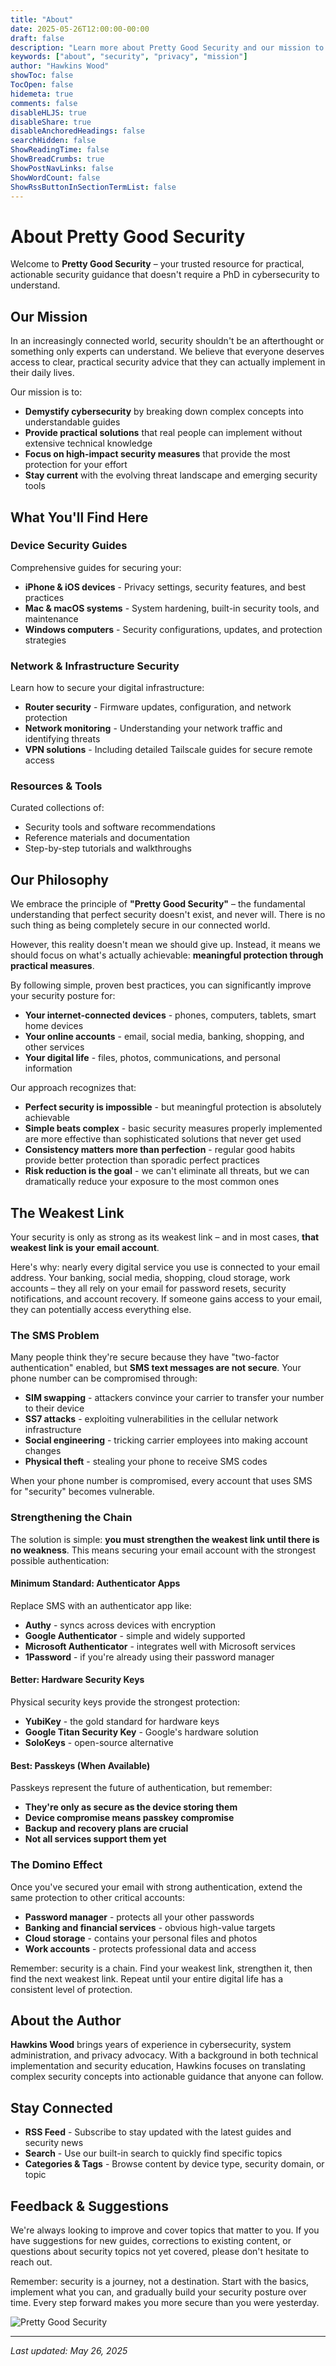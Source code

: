 ```yaml
---
title: "About"
date: 2025-05-26T12:00:00-00:00
draft: false
description: "Learn more about Pretty Good Security and our mission to provide practical security guidance."
keywords: ["about", "security", "privacy", "mission"]
author: "Hawkins Wood"
showToc: false
TocOpen: false
hidemeta: true
comments: false
disableHLJS: true
disableShare: true
disableAnchoredHeadings: false
searchHidden: false
ShowReadingTime: false
ShowBreadCrumbs: true
ShowPostNavLinks: false
ShowWordCount: false
ShowRssButtonInSectionTermList: false
---
```


# About Pretty Good Security

Welcome to **Pretty Good Security** – your trusted resource for practical, actionable security guidance that doesn't require a PhD in cybersecurity to understand.

## Our Mission

In an increasingly connected world, security shouldn't be an afterthought or something only experts can understand. We believe that everyone deserves access to clear, practical security advice that they can actually implement in their daily lives.

Our mission is to:
- **Demystify cybersecurity** by breaking down complex concepts into understandable guides
- **Provide practical solutions** that real people can implement without extensive technical knowledge
- **Focus on high-impact security measures** that provide the most protection for your effort
- **Stay current** with the evolving threat landscape and emerging security tools

## What You'll Find Here

### Device Security Guides
Comprehensive guides for securing your:
- **iPhone & iOS devices** - Privacy settings, security features, and best practices
- **Mac & macOS systems** - System hardening, built-in security tools, and maintenance
- **Windows computers** - Security configurations, updates, and protection strategies

### Network & Infrastructure Security
Learn how to secure your digital infrastructure:
- **Router security** - Firmware updates, configuration, and network protection
- **Network monitoring** - Understanding your network traffic and identifying threats
- **VPN solutions** - Including detailed Tailscale guides for secure remote access

### Resources & Tools
Curated collections of:
- Security tools and software recommendations
- Reference materials and documentation
- Step-by-step tutorials and walkthroughs

## Our Philosophy

We embrace the principle of **"Pretty Good Security"** – the fundamental understanding that perfect security doesn't exist, and never will. There is no such thing as being completely secure in our connected world.

However, this reality doesn't mean we should give up. Instead, it means we should focus on what's actually achievable: **meaningful protection through practical measures**.

By following simple, proven best practices, you can significantly improve your security posture for:
- **Your internet-connected devices** - phones, computers, tablets, smart home devices
- **Your online accounts** - email, social media, banking, shopping, and other services
- **Your digital life** - files, photos, communications, and personal information

Our approach recognizes that:
- **Perfect security is impossible** - but meaningful protection is absolutely achievable
- **Simple beats complex** - basic security measures properly implemented are more effective than sophisticated solutions that never get used
- **Consistency matters more than perfection** - regular good habits provide better protection than sporadic perfect practices
- **Risk reduction is the goal** - we can't eliminate all threats, but we can dramatically reduce your exposure to the most common ones

## The Weakest Link

Your security is only as strong as its weakest link – and in most cases, **that weakest link is your email account**.

Here's why: nearly every digital service you use is connected to your email address. Your banking, social media, shopping, cloud storage, work accounts – they all rely on your email for password resets, security notifications, and account recovery. If someone gains access to your email, they can potentially access everything else.

### The SMS Problem

Many people think they're secure because they have "two-factor authentication" enabled, but **SMS text messages are not secure**. Your phone number can be compromised through:

- **SIM swapping** - attackers convince your carrier to transfer your number to their device
- **SS7 attacks** - exploiting vulnerabilities in the cellular network infrastructure  
- **Social engineering** - tricking carrier employees into making account changes
- **Physical theft** - stealing your phone to receive SMS codes

When your phone number is compromised, every account that uses SMS for "security" becomes vulnerable.

### Strengthening the Chain

The solution is simple: **you must strengthen the weakest link until there is no weakness**. This means securing your email account with the strongest possible authentication:

#### Minimum Standard: Authenticator Apps
Replace SMS with an authenticator app like:
- **Authy** - syncs across devices with encryption
- **Google Authenticator** - simple and widely supported
- **Microsoft Authenticator** - integrates well with Microsoft services
- **1Password** - if you're already using their password manager

#### Better: Hardware Security Keys
Physical security keys provide the strongest protection:
- **YubiKey** - the gold standard for hardware keys
- **Google Titan Security Key** - Google's hardware solution
- **SoloKeys** - open-source alternative

#### Best: Passkeys (When Available)
Passkeys represent the future of authentication, but remember:
- **They're only as secure as the device storing them**
- **Device compromise means passkey compromise**
- **Backup and recovery plans are crucial**
- **Not all services support them yet**

### The Domino Effect

Once you've secured your email with strong authentication, extend the same protection to other critical accounts:
- **Password manager** - protects all your other passwords
- **Banking and financial services** - obvious high-value targets
- **Cloud storage** - contains your personal files and photos
- **Work accounts** - protects professional data and access

Remember: security is a chain. Find your weakest link, strengthen it, then find the next weakest link. Repeat until your entire digital life has a consistent level of protection.

## About the Author

**Hawkins Wood** brings years of experience in cybersecurity, system administration, and privacy advocacy. With a background in both technical implementation and security education, Hawkins focuses on translating complex security concepts into actionable guidance that anyone can follow.

## Stay Connected

- **RSS Feed** - Subscribe to stay updated with the latest guides and security news
- **Search** - Use our built-in search to quickly find specific topics
- **Categories & Tags** - Browse content by device type, security domain, or topic

## Feedback & Suggestions

We're always looking to improve and cover topics that matter to you. If you have suggestions for new guides, corrections to existing content, or questions about security topics not yet covered, please don't hesitate to reach out.

Remember: security is a journey, not a destination. Start with the basics, implement what you can, and gradually build your security posture over time. Every step forward makes you more secure than you were yesterday.

![Pretty Good Security](/prettygoodsecurity/images/prettygoodsecurity.png "Pretty Good Security - Practical security guidance for everyone")

---

*Last updated: May 26, 2025*

